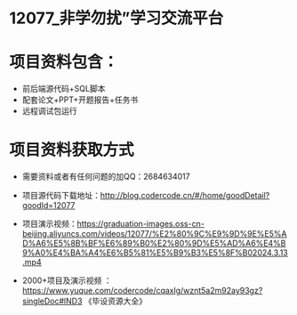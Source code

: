  # 12077_非学勿扰”学习交流平台
 
 # 项目资料包含：
 * 前后端源代码+SQL脚本
 * 配套论文+PPT+开题报告+任务书
 * 远程调试包运行

 # 项目资料获取方式
 * 需要资料或者有任何问题的加QQ：2684634017

 * 项目源代码下载地址：http://blog.codercode.cn/#/home/goodDetail?goodId=12077
   
 *  项目演示视频：https://graduation-images.oss-cn-beijing.aliyuncs.com/videos/12077/%E2%80%9C%E9%9D%9E%E5%AD%A6%E5%8B%BF%E6%89%B0%E2%80%9D%E5%AD%A6%E4%B9%A0%E4%BA%A4%E6%B5%81%E5%B9%B3%E5%8F%B02024.3.13.mp4
          
 * 2000+项目及演示视频 ：https://www.yuque.com/codercode/cqaxlg/wznt5a2m92ay93gz?singleDoc#lND3 《毕设资源大全》
   
